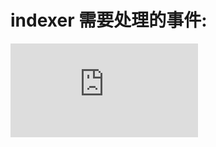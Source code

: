 

# 


# indexer 需要处理的事件:

![event](https://github.com/ItsFunny/indexer-sdk/blob/main/src/client/event.rs)

